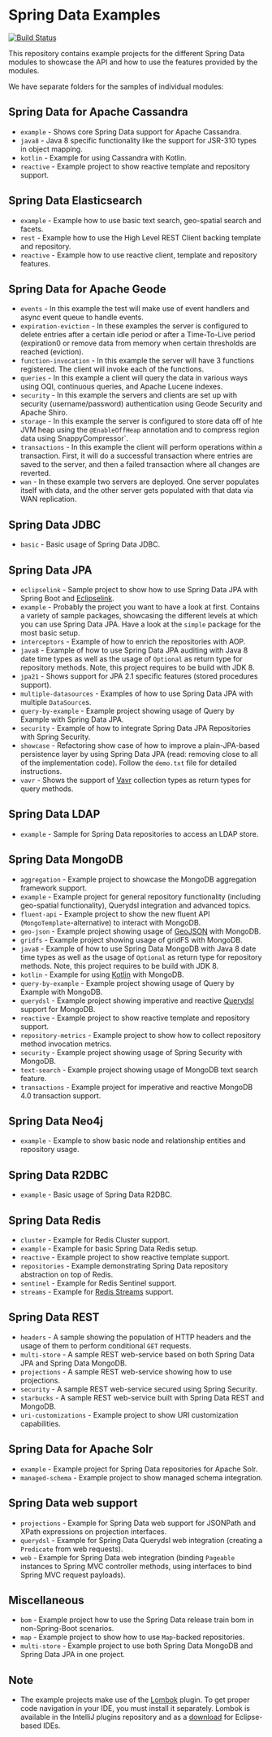 # Spring Data Examples

[![Build Status](https://travis-ci.org/spring-projects/spring-data-examples.svg?branch=issue%2F%2313)](https://travis-ci.org/spring-projects/spring-data-examples)

This repository contains example projects for the different Spring Data modules to showcase the API and how to use the features provided by the modules.

We have separate folders for the samples of individual modules:

## Spring Data for Apache Cassandra

* `example` - Shows core Spring Data support for Apache Cassandra.
* `java8` - Java 8 specific functionality like the support for JSR-310 types in object mapping.
* `kotlin` - Example for using Cassandra with Kotlin.
* `reactive` - Example project to show reactive template and repository support.

## Spring Data Elasticsearch

* `example` - Example how to use basic text search, geo-spatial search and facets.
* `rest` - Example how to use the High Level REST Client backing template and repository.
* `reactive` - Example how to use reactive client, template and repository features.

## Spring Data for Apache Geode

* `events` - In this example the test will make use of event handlers and async event queue to handle events.
* `expiration-eviction` - In these examples the server is configured to delete entries after a certain idle period or after a Time-To-Live period (expiration0 or remove data from memory when certain thresholds are reached (eviction).
* `function-invocation` - In this example the server will have 3 functions registered. The client will invoke each of the functions.
* `queries` - In this example a client will query the data in various ways using OQl, continuous queries, and Apache Lucene indexes.
* `security` - In this example the servers and clients are set up with security (username/password) authentication using Geode Security and Apache Shiro.
* `storage` - In this example the server is configured to store data off of hte JVM heap using the `@EnableOffHeap` annotation and to compress region data using SnappyCompressor`.
* `transactions` - In this example the client will perform operations within a transaction. First, it will do a successful transaction where entries are saved to the server, and then a failed transaction where all changes are reverted.
* `wan` - In these example two servers are deployed. One server populates itself with data, and the other server gets populated with that data via WAN replication.

## Spring Data JDBC

* `basic` - Basic usage of Spring Data JDBC.

## Spring Data JPA

* `eclipselink` - Sample project to show how to use Spring Data JPA with Spring Boot and [Eclipselink](https://www.eclipse.org/eclipselink/).
* `example` - Probably the project you want to have a look at first. Contains a variety of sample packages, showcasing the different levels at which you can use Spring Data JPA. Have a look at the `simple` package for the most basic setup.
* `interceptors` - Example of how to enrich the repositories with AOP.
* `java8` - Example of how to use Spring Data JPA auditing with Java 8 date time types as well as the usage of `Optional` as return type for repository methods. Note, this project requires to be build with JDK 8.
* `jpa21` - Shows support for JPA 2.1 specific features (stored procedures support).
* `multiple-datasources` - Examples of how to use Spring Data JPA with multiple `DataSource`s.
* `query-by-example` - Example project showing usage of Query by Example with Spring Data JPA.
* `security` - Example of how to integrate Spring Data JPA Repositories with Spring Security.
* `showcase` - Refactoring show case of how to improve a plain-JPA-based persistence layer by using Spring Data JPA (read: removing close to all of the implementation code). Follow the `demo.txt` file for detailed instructions.
* `vavr` - Shows the support of [Vavr](https://www.vavr.io) collection types as return types for query methods.

## Spring Data LDAP

* `example` - Sample for Spring Data repositories to access an LDAP store.

## Spring Data MongoDB

* `aggregation` - Example project to showcase the MongoDB aggregation framework support.
* `example` - Example project for general repository functionality (including geo-spatial functionality), Querydsl integration and advanced topics.
* `fluent-api` - Example project to show the new fluent API (`MongoTemplate`-alternative) to interact with MongoDB.
* `geo-json` - Example project showing usage of [GeoJSON](http://geojson.org) with MongoDB.
* `gridfs` - Example project showing usage of gridFS with MongoDB.
* `java8` - Example of how to use Spring Data MongoDB with Java 8 date time types as well as the usage of `Optional` as return type for repository methods. Note, this project requires to be build with JDK 8.
* `kotlin` - Example for using [Kotlin](https://kotlinlang.org/) with MongoDB.
* `query-by-example` - Example project showing usage of Query by Example with MongoDB.
* `querydsl` - Example project showing imperative and reactive [Querydsl](https://github.com/querydsl/querydsl) support for MongoDB.
* `reactive` - Example project to show reactive template and repository support.
* `repository-metrics` - Example project to show how to collect repository method invocation metrics.
* `security` - Example project showing usage of Spring Security with MongoDB.
* `text-search` - Example project showing usage of MongoDB text search feature.
* `transactions` - Example project for imperative and reactive MongoDB 4.0 transaction support.

## Spring Data Neo4j

* `example` - Example to show basic node and relationship entities and repository usage.

## Spring Data R2DBC

* `example` - Basic usage of Spring Data R2DBC.

## Spring Data Redis

* `cluster` - Example for Redis Cluster support.
* `example` - Example for basic Spring Data Redis setup.
* `reactive` - Example project to show reactive template support.
* `repositories` - Example demonstrating Spring Data repository abstraction on top of Redis.
* `sentinel` - Example for Redis Sentinel support.
* `streams` - Example for [Redis Streams](https://redis.io/topics/streams-intro) support.

## Spring Data REST

* `headers` - A sample showing the population of HTTP headers and the usage of them to perform conditional `GET` requests.
* `multi-store` - A sample REST web-service based on both Spring Data JPA and Spring Data MongoDB.
* `projections` - A sample REST web-service showing how to use projections.
* `security` - A sample REST web-service secured using Spring Security.
* `starbucks` - A sample REST web-service built with Spring Data REST and MongoDB.
* `uri-customizations` - Example project to show URI customization capabilities.

## Spring Data for Apache Solr

* `example` - Example project for Spring Data repositories for Apache Solr.
* `managed-schema` - Example project to show managed schema integration.

## Spring Data web support

* `projections` - Example for Spring Data web support for JSONPath and XPath expressions on projection interfaces.
* `querydsl` - Example for Spring Data Querydsl web integration (creating a `Predicate` from web requests).
* `web` - Example for Spring Data web integration (binding `Pageable` instances to Spring MVC controller methods, using interfaces to bind Spring MVC request payloads).

## Miscellaneous

* `bom` - Example project how to use the Spring Data release train bom in non-Spring-Boot scenarios.
* `map` - Example project to show how to use `Map`-backed repositories.
* `multi-store` - Example project to use both Spring Data MongoDB and Spring Data JPA in one project.

## Note

* The example projects make use of the [Lombok](https://projectlombok.org/) plugin. To get proper code navigation in your IDE, you must install it separately. 
Lombok is available in the IntelliJ plugins repository and as a [download](https://projectlombok.org/download) for Eclipse-based IDEs.